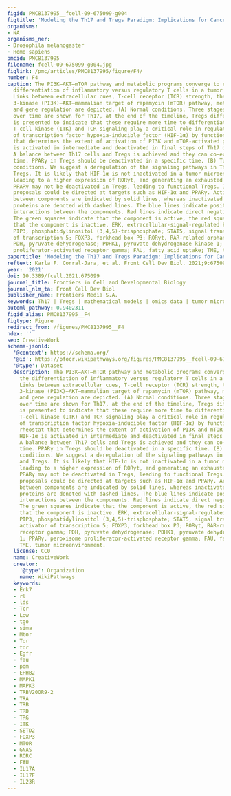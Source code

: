 ```yaml
---
figid: PMC8137995__fcell-09-675099-g004
figtitle: 'Modeling the Th17 and Tregs Paradigm: Implications for Cancer Immunotherapy'
organisms:
- NA
organisms_ner:
- Drosophila melanogaster
- Homo sapiens
pmcid: PMC8137995
filename: fcell-09-675099-g004.jpg
figlink: /pmc/articles/PMC8137995/figure/F4/
number: F4
caption: The PI3K–AKT–mTOR pathway and metabolic programs converge to regulate the
  differentiation of inflammatory versus regulatory T cells in a tumor microenvironment.
  Links between extracellular cues, T-cell receptor (TCR) strength, the phosphatidylinositol
  3-kinase (PI3K)–AKT–mammalian target of rapamycin (mTOR) pathway, metabolic programs
  and gene regulation are depicted. (A) Normal conditions. Three stages of differentiation
  over time are shown for Th17, at the end of the timeline, Tregs differentiation
  is presented to indicate that these require more time to differentiate. IL-2-inducible
  T-cell kinase (ITK) and TCR signaling play a critical role in regulating the expression
  of transcription factor hypoxia-inducible factor (HIF-1α) by functioning as a rheostat
  that determines the extent of activation of PI3K and mTOR-activated pathways. HIF-1α
  is activated in intermediate and deactivated in final steps of Th17 differentiation.
  A balance between Th17 cells and Tregs is achieved and they can co-exist in the
  time. PPARγ in Tregs should be deactivated in a specific time. (B) Tumor microenvironment
  conditions. We suggest a deregulation of the signaling pathways in Th17 cells and
  Tregs. It is likely that HIF-1α is not inactivated in a tumor microenvironment,
  leading to a higher expression of RORγt, and generating an exhausted Th17. Likewise,
  PPARγ may not be deactivated in Tregs, leading to functional Tregs. Immunotherapy
  proposals could be directed at targets such as HIF-1α and PPARγ. Activated interactions
  between components are indicated by solid lines, whereas inactivated links between
  proteins are denoted with dashed lines. The blue lines indicate positive direct
  interactions between the components. Red lines indicate direct negative interactions.
  The green squares indicate that the component is active, the red square indicates
  that the component is inactive. ERK, extracellular-signal-regulated kinase pathway;
  PIP3, phosphatidylinositol (3,4,5)-trisphosphate; STAT5, signal transducer and activator
  of transcription 5; FOXP3, forkhead box P3; RORγt, RAR-related orphan receptor gamma;
  PDH, pyruvate dehydrogenase; PDHK1, pyruvate dehydrogenase kinase 1; PPARγ, peroxisome
  proliferator-activated receptor gamma; FAU, fatty acid uptake; TME, tumor microenvironment.
papertitle: 'Modeling the Th17 and Tregs Paradigm: Implications for Cancer Immunotherapy.'
reftext: Karla F. Corral-Jara, et al. Front Cell Dev Biol. 2021;9:675099.
year: '2021'
doi: 10.3389/fcell.2021.675099
journal_title: Frontiers in Cell and Developmental Biology
journal_nlm_ta: Front Cell Dev Biol
publisher_name: Frontiers Media S.A.
keywords: Th17 | Tregs | mathematical models | omics data | tumor microenvironment
automl_pathway: 0.9402311
figid_alias: PMC8137995__F4
figtype: Figure
redirect_from: /figures/PMC8137995__F4
ndex: ''
seo: CreativeWork
schema-jsonld:
  '@context': https://schema.org/
  '@id': https://pfocr.wikipathways.org/figures/PMC8137995__fcell-09-675099-g004.html
  '@type': Dataset
  description: The PI3K–AKT–mTOR pathway and metabolic programs converge to regulate
    the differentiation of inflammatory versus regulatory T cells in a tumor microenvironment.
    Links between extracellular cues, T-cell receptor (TCR) strength, the phosphatidylinositol
    3-kinase (PI3K)–AKT–mammalian target of rapamycin (mTOR) pathway, metabolic programs
    and gene regulation are depicted. (A) Normal conditions. Three stages of differentiation
    over time are shown for Th17, at the end of the timeline, Tregs differentiation
    is presented to indicate that these require more time to differentiate. IL-2-inducible
    T-cell kinase (ITK) and TCR signaling play a critical role in regulating the expression
    of transcription factor hypoxia-inducible factor (HIF-1α) by functioning as a
    rheostat that determines the extent of activation of PI3K and mTOR-activated pathways.
    HIF-1α is activated in intermediate and deactivated in final steps of Th17 differentiation.
    A balance between Th17 cells and Tregs is achieved and they can co-exist in the
    time. PPARγ in Tregs should be deactivated in a specific time. (B) Tumor microenvironment
    conditions. We suggest a deregulation of the signaling pathways in Th17 cells
    and Tregs. It is likely that HIF-1α is not inactivated in a tumor microenvironment,
    leading to a higher expression of RORγt, and generating an exhausted Th17. Likewise,
    PPARγ may not be deactivated in Tregs, leading to functional Tregs. Immunotherapy
    proposals could be directed at targets such as HIF-1α and PPARγ. Activated interactions
    between components are indicated by solid lines, whereas inactivated links between
    proteins are denoted with dashed lines. The blue lines indicate positive direct
    interactions between the components. Red lines indicate direct negative interactions.
    The green squares indicate that the component is active, the red square indicates
    that the component is inactive. ERK, extracellular-signal-regulated kinase pathway;
    PIP3, phosphatidylinositol (3,4,5)-trisphosphate; STAT5, signal transducer and
    activator of transcription 5; FOXP3, forkhead box P3; RORγt, RAR-related orphan
    receptor gamma; PDH, pyruvate dehydrogenase; PDHK1, pyruvate dehydrogenase kinase
    1; PPARγ, peroxisome proliferator-activated receptor gamma; FAU, fatty acid uptake;
    TME, tumor microenvironment.
  license: CC0
  name: CreativeWork
  creator:
    '@type': Organization
    name: WikiPathways
  keywords:
  - Erk7
  - rl
  - lds
  - Tcr
  - Low
  - tgo
  - sima
  - Mtor
  - Tor
  - tor
  - Egfr
  - fau
  - pom
  - EPHB2
  - MAPK1
  - MAPK3
  - TRBV20OR9-2
  - TRA
  - TRB
  - TRD
  - TRG
  - ITK
  - SETD2
  - FOXP3
  - MTOR
  - GNAS
  - RORC
  - FAU
  - IL17A
  - IL17F
  - IL23R
---
```

